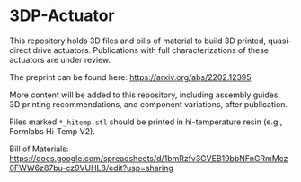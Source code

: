 # 3DP-Actuator

This repository holds 3D files and bills of material to build 3D printed, quasi-direct drive actuators. Publications with full characterizations of these actuators are under review.

The preprint can be found here: https://arxiv.org/abs/2202.12395

More content will be added to this repository, including assembly guides, 3D printing recommendations, and component variations, after publication.

Files marked `*_hitemp.stl` should be printed in hi-temperature resin (e.g., Formlabs Hi-Temp V2).

Bill of Materials:
https://docs.google.com/spreadsheets/d/1bmRzfv3GVEB19bbNFnGRmMcz0FWW6z87bu-cz9VUHL8/edit?usp=sharing
